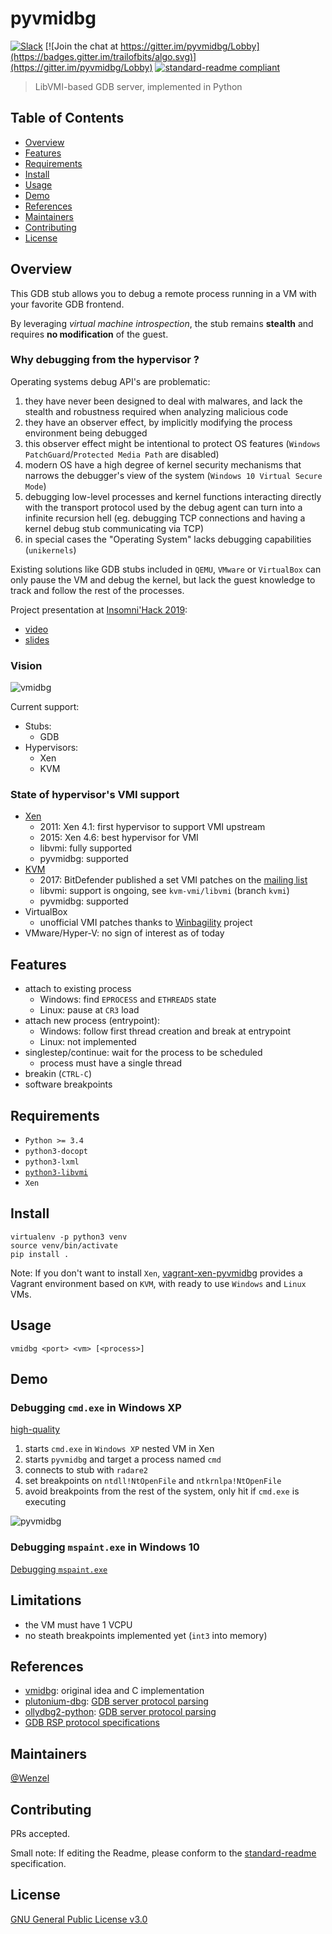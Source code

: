 # pyvmidbg

[![Slack](https://maxcdn.icons8.com/Color/PNG/48/Mobile/slack-48.png)](https://vmidbg.slack.com)
[![Join the chat at https://gitter.im/pyvmidbg/Lobby](https://badges.gitter.im/trailofbits/algo.svg)](https://gitter.im/pyvmidbg/Lobby)
[![standard-readme compliant](https://img.shields.io/badge/readme%20style-standard-brightgreen.svg?style=flat-square)](https://github.com/RichardLitt/standard-readme)


> LibVMI-based GDB server, implemented in Python

## Table of Contents

- [Overview](#overview)
- [Features](#features)
- [Requirements](#requirements)
- [Install](#install)
- [Usage](#usage)
- [Demo](#demo)
- [References](#references)
- [Maintainers](#maintainers)
- [Contributing](#contributing)
- [License](#license)

## Overview

This GDB stub allows you to debug a remote process running in a VM with
your favorite GDB frontend.

By leveraging *virtual machine introspection*, the stub remains **stealth** and requires 
**no modification** of the guest.

### Why debugging from the hypervisor ?

Operating systems debug API's are problematic:

1. they have never been designed to deal with malwares, and lack the stealth and robustness required when 
analyzing malicious code
2. they have an observer effect, by implicitly modifying the process environment being debugged
3. this observer effect might be intentional to protect OS features (`Windows PatchGuard`/`Protected Media Path` are disabled)
4. modern OS have a high degree of kernel security mechanisms that narrows the debugger's view of the system
 (`Windows 10 Virtual Secure Mode`)
5. debugging low-level processes and kernel functions interacting directly with the transport protocol used by the debug agent can
    turn into a infinite recursion hell (eg. debugging TCP connections and having a kernel debug stub communicating via TCP)
5. in special cases the "Operating System" lacks debugging capabilities (`unikernels`)

Existing solutions like GDB stubs included in `QEMU`, `VMware` or `VirtualBox` can only
pause the VM and debug the kernel, but lack the guest knowledge to track and follow the rest of the processes.

Project presentation at [Insomni'Hack 2019](https://insomnihack.ch/conference-2019/):
- [video](https://www.youtube.com/watch?v=-nXY_p8c_bQ&list=PLcAhMYXnWf9t139KR-LhEMQuqmg8lRAgo&index=3)
- [slides](https://drive.google.com/file/d/1ZMUszfwWDOljdDfPOJgkEfSabNy0UAJR/view)

### Vision

![vmidbg](https://user-images.githubusercontent.com/964610/53703373-9fed3580-3e11-11e9-96f8-47b3f38044cf.jpg)

Current support:
- Stubs:
    - GDB
- Hypervisors:
    - Xen
    - KVM

### State of hypervisor's VMI support

- [Xen](https://wiki.xenproject.org/wiki/Virtual_Machine_Introspection)
    * 2011: Xen 4.1: first hypervisor to support VMI upstream
    * 2015: Xen 4.6: best hypervisor for VMI
    * libvmi: fully supported
    * pyvmidbg: supported
- [KVM](https://github.com/KVM-VMI/kvm-vmi)
    * 2017: BitDefender published a set VMI patches on the [mailing list](https://www.spinics.net/lists/kvm/msg151508.html)
    * libvmi: support is ongoing, see `kvm-vmi/libvmi` (branch `kvmi`)
    * pyvmidbg: supported
- VirtualBox
    * unofficial VMI patches thanks to [Winbagility](https://github.com/Winbagility/Winbagility) project
- VMware/Hyper-V: no sign of interest as of today

## Features

- attach to existing process
    * Windows: find `EPROCESS` and `ETHREADS` state
    * Linux: pause at `CR3` load
- attach new process (entrypoint):
    * Windows: follow first thread creation and break at entrypoint
    * Linux: not implemented
- singlestep/continue: wait for the process to be scheduled
    * process must have a single thread
- breakin (`CTRL-C`)
- software breakpoints

## Requirements

- `Python >= 3.4`
- `python3-docopt`
- `python3-lxml`
- [`python3-libvmi`](https://github.com/libvmi/python)
- `Xen`

## Install

~~~
virtualenv -p python3 venv
source venv/bin/activate
pip install .
~~~

Note: If you don't want to install `Xen`, [vagrant-xen-pyvmidbg](https://github.com/Wenzel/vagrant-xen-pyvmidbg)
provides a Vagrant environment based on `KVM`, with ready to use `Windows` and `Linux` VMs.

## Usage

~~~
vmidbg <port> <vm> [<process>]
~~~

## Demo

### Debugging `cmd.exe` in Windows XP

[high-quality](https://drive.google.com/open?id=1clumU_P8K-M1mgQ4RaNVSrWg6sxojw8d)

1. starts `cmd.exe` in `Windows XP` nested VM in Xen
2. starts `pyvmidbg` and target a process named `cmd`
3. connects to stub with `radare2`
4. set breakpoints on `ntdll!NtOpenFile` and `ntkrnlpa!NtOpenFile`
5. avoid breakpoints from the rest of the system, only hit if `cmd.exe` is executing

![pyvmidbg](https://github.com/Wenzel/wenzel.github.io/blob/master/public/images/pyvmidbg-demo.gif)

### Debugging `mspaint.exe` in Windows 10

[Debugging `mspaint.exe`](https://drive.google.com/drive/folders/1M0xzBlaLaBs95p6L8u1Df9QX9y8cC560)

## Limitations

- the VM must have 1 VCPU
- no steath breakpoints implemented yet (`int3` into memory)

## References

- [vmidbg](https://github.com/Zentific/vmidbg): original idea and C implementation
- [plutonium-dbg](https://github.com/plutonium-dbg/plutonium-dbg): [GDB server protocol parsing](https://github.com/plutonium-dbg/plutonium-dbg/blob/master/clients/gdbserver.py)
- [ollydbg2-python](https://github.com/0vercl0k/ollydbg2-python): [GDB server protocol parsing](https://github.com/0vercl0k/ollydbg2-python/blob/master/samples/gdbserver/gdbserver.py)
- [GDB RSP protocol specifications](https://sourceware.org/gdb/onlinedocs/gdb/Remote-Protocol.html)

## Maintainers

[@Wenzel](https://github.com/Wenzel)

## Contributing

PRs accepted.

Small note: If editing the Readme, please conform to the [standard-readme](https://github.com/RichardLitt/standard-readme) specification.

## License

[GNU General Public License v3.0](https://github.com/Wenzel/pyvmidbg/blob/master/LICENSE)
